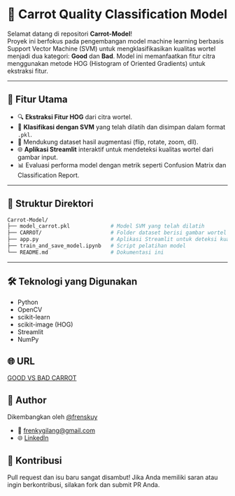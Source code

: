 # 🥕 Carrot Quality Classification Model

Selamat datang di repositori **Carrot-Model**!  
Proyek ini berfokus pada pengembangan model machine learning berbasis Support Vector Machine (SVM) untuk mengklasifikasikan kualitas wortel menjadi dua kategori: **Good** dan **Bad**. Model ini memanfaatkan fitur citra menggunakan metode HOG (Histogram of Oriented Gradients) untuk ekstraksi fitur.

---

## 🚀 Fitur Utama

- 🔍 **Ekstraksi Fitur HOG** dari citra wortel.
- 🧠 **Klasifikasi dengan SVM** yang telah dilatih dan disimpan dalam format `.pkl`.
- 📂 Mendukung dataset hasil augmentasi (flip, rotate, zoom, dll).
- 🌐 **Aplikasi Streamlit** interaktif untuk mendeteksi kualitas wortel dari gambar input.
- 📊 Evaluasi performa model dengan metrik seperti Confusion Matrix dan Classification Report.

---

## 📁 Struktur Direktori
```bash
Carrot-Model/
├── model_carrot.pkl             # Model SVM yang telah dilatih
├── CARROT/                      # Folder dataset berisi gambar wortel (good/bad)
├── app.py                       # Aplikasi Streamlit untuk deteksi kualitas
├── train_and_save_model.ipynb   # Script pelatihan model
└── README.md                    # Dokumentasi ini
```
---

## 🛠️ Teknologi yang Digunakan
- Python
- OpenCV
- scikit-learn
- scikit-image (HOG)
- Streamlit
- NumPy

## 🌐 URL
[GOOD VS BAD CARROT](https://ml-modelcarrot.streamlit.app/)

## 👤 Author
Dikembangkan oleh [@frenskuy](https://github.com/frenskuy)
- 📧 frenkygilang@gmail.com
- 🌐 [Linkedln](https://www.linkedin.com/in/frenkyy/)

## 🤝 Kontribusi
Pull request dan isu baru sangat disambut! Jika Anda memiliki saran atau ingin berkontribusi, silakan fork dan submit PR Anda.

